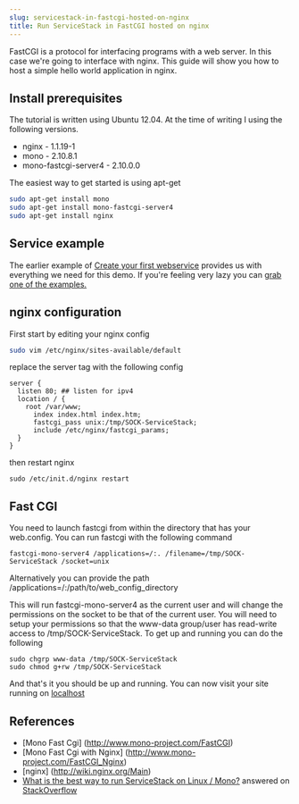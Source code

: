 ```yaml
---
slug: servicestack-in-fastcgi-hosted-on-nginx
title: Run ServiceStack in FastCGI hosted on nginx
---
```


FastCGI is a protocol for interfacing programs with a web server. In this case we're going to interface with nginx. This guide will show you how to host a simple hello world application in nginx.

## Install prerequisites 

The tutorial is written using Ubuntu 12.04. At the time of writing I using the following versions.

* nginx - 1.1.19-1
* mono - 2.10.8.1
* mono-fastcgi-server4 - 2.10.0.0

The easiest way to get started is using apt-get

```bash
sudo apt-get install mono
sudo apt-get install mono-fastcgi-server4
sudo apt-get install nginx
```

## Service example

The earlier example of [Create your first webservice](/create-your-first-webservice) provides us with everything we need for this demo. If you're feeling very lazy you can [grab one of the examples.](https://github.com/ServiceStack/ServiceStack.Examples/tree/master/src/ServiceStack.Hello)

## nginx configuration
First start by editing your nginx config

``` bash
sudo vim /etc/nginx/sites-available/default 
```

replace the server tag with the following config

```
server {
  listen 80; ## listen for ipv4
  location / {
    root /var/www;
      index index.html index.htm;
      fastcgi_pass unix:/tmp/SOCK-ServiceStack;
      include /etc/nginx/fastcgi_params;
  }
}
```

then restart nginx

```
sudo /etc/init.d/nginx restart 
```

## Fast CGI

You need to launch fastcgi from within the directory that has your web.config. 
You can run fastcgi with the following command

```
fastcgi-mono-server4 /applications=/:. /filename=/tmp/SOCK-ServiceStack /socket=unix
```

Alternatively you can provide the path /applications=/:/path/to/web_config_directory

This will run fastcgi-mono-server4 as the current user and will change the permissions on the socket to be that of the current user. You will need to setup your permissions so that the www-data group/user has read-write access to /tmp/SOCK-ServiceStack. To get up and running you can do the following

```
sudo chgrp www-data /tmp/SOCK-ServiceStack
sudo chmod g+rw /tmp/SOCK-ServiceStack
```

And that's it you should be up and running. You can now visit your site running on [localhost](http://localhost/hello/service%20stack%20running%20in%20mono%20on%20nginx) 

## References

* [Mono Fast Cgi] (http://www.mono-project.com/FastCGI)
* [Mono Fast Cgi with Nginx] (http://www.mono-project.com/FastCGI_Nginx)
* [nginx] (http://wiki.nginx.org/Main)
* [What is the best way to run ServiceStack on Linux / Mono?](http://stackoverflow.com/questions/12188356/what-is-the-best-way-to-run-servicestack-on-linux-mono) answered on [StackOverflow](http://stackoverflow.com)
